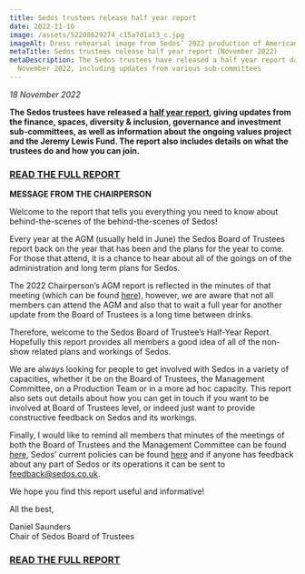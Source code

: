 ```yaml
---
title: Sedos trustees release half year report
date: 2022-11-16
image: /assets/52208629274_c15a7d1a13_c.jpg
imageAlt: Dress rehearsal image from Sedos’ 2022 production of American Idiot
metaTitle: Sedos trustees release half year report (November 2022)
metaDescription: The Sedos trustees have released a half year report dated
  November 2022, including updates from various sub-committees
---
```

*18 November 2022*

**The Sedos trustees have released a [half year report](https://docs.google.com/document/d/15CiRAtINaSxgXW-H07QKLPUdVdWViNmA/edit), giving updates from the finance, spaces, diversity & inclusion, governance and investment sub-committees, as well as information about the ongoing values project and the Jeremy Lewis Fund. The report also includes details on what the trustees do and how you can join.**

### **[READ THE FULL REPORT](https://docs.google.com/document/d/15CiRAtINaSxgXW-H07QKLPUdVdWViNmA/edit)**

**MESSAGE FROM THE CHAIRPERSON**

Welcome to the report that tells you everything you need to know about behind-the-scenes of the behind-the-scenes of Sedos!

Every year at the AGM (usually held in June) the Sedos Board of Trustees report back on the year that has been and the plans for the year to come. For those that attend, it is a chance to hear about all of the goings on of the administration and long term plans for Sedos. 

The 2022 Chairperson’s AGM report is reflected in the minutes of that meeting (which can be found [here](https://drive.google.com/drive/folders/13fa6XEho_8j5tAyxQX0wwuJ5HXOcRmjZ)), however, we are aware that not all members can attend the AGM and also that to wait a full year for another update from the Board of Trustees is a long time between drinks. 

Therefore, welcome to the Sedos Board of Trustee’s Half-Year Report. Hopefully this report provides all members a good idea of all of the non-show related plans and workings of Sedos. 

We are always looking for people to get involved with Sedos in a variety of capacities, whether it be on the Board of Trustees, the Management Committee, on a Production Team or in a more ad hoc capacity. This report also sets out details about how you can get in touch if you want to be involved at Board of Trustees level, or indeed just want to provide constructive feedback on Sedos and its workings.

Finally, I would like to remind all members that minutes of the meetings of both the Board of Trustees and the Management Committee can be found [here](https://www.sedos.co.uk/about/how-we-operate), Sedos’ current policies can be found [here](https://www.sedos.co.uk/policies) and if anyone has feedback about any part of Sedos or its operations it can be sent to [feedback@sedos.co.uk](mailto:feedback@sedos.co.uk).     

We hope you find this report useful and informative! 

All the best,

Daniel Saunders\
Chair of Sedos Board of Trustees

### **[READ THE FULL REPORT](https://docs.google.com/document/d/15CiRAtINaSxgXW-H07QKLPUdVdWViNmA/edit)**